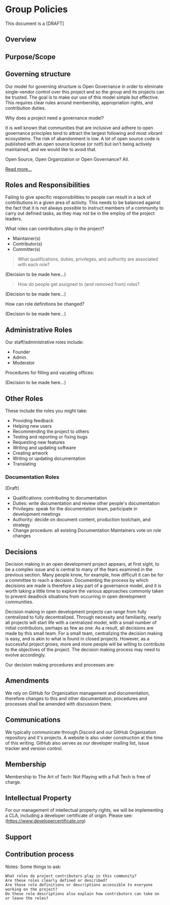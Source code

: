 # Group Policies

This document is a [DRAFT]

## Overview

## Purpose/Scope

## Governing structure

Our model for governing structure is Open Governance in order to eliminate single-vendor control over this project and so the group and its projects can be trusted.  The goal is to make our use of this model simple but effective.  This requires clear rules around membership, appropriation rights, and contribution duties.

Why does a project need a governance model?

It is well known that communities that are inclusive and adhere to open governance principles tend to attract the largest following and most vibrant ecosystems.  The risk of abandonment is low.  A lot of open source code is published with an open source license (or not!) but isn’t being actively maintained, and we would like to avoid that.

Open Source, Open Organization or Open Governance?  All.

[Read more...](https://en.wikipedia.org/wiki/Open-source_governance)

## Roles and Responsibilities

Failing to give specific responsibilities to people can result in a lack of contributions in a given area of activity. This needs to be balanced against the fact that it is not always possible to instruct members of a community to carry out defined tasks, as they may not be in the employ of the project leaders.

What roles can contributors play in the project?

* Maintainer(s)
* Contributor(s)
* Committer(s)

> What qualifications, duties, privileges, and authority are associated with each role?

(Decision to be made here...)

> How do people get assigned to (and removed from) roles?

(Decision to be made here...)

How can role definitions be changed?

(Decision to be made here...)

## Administrative Roles

Our staff/administrative roles include:

* Founder
* Admin
* Moderator

Procedures for filling and vacating offices:

(Decision to be made here...)

## Other Roles

These  include the roles you might take:

* Providing feedback
* Helping new users
* Recommending the project to others
* Testing and reporting or fixing bugs
* Requesting new features
* Writing and updating software
* Creating artwork
* Writing or updating documentation
* Translating

### Documentation Roles

[Draft]

* Qualifications: contributing to documentation
* Duties: write documentation and review other people's documentation
* Privileges: speak for the documentation team, participate in development meetings
* Authority: decide on document content, production toolchain, and strategy
* Change procedure: all existing Documentation Maintainers vote on role changes

## Decisions

Decision making in an open development project appears, at first sight, to be a complex issue and is central to many of the fears examined in the previous section. Many people know, for example, how difficult it can be for a committee to reach a decision. Documenting the process by which decisions are made is therefore a key part of a governance model, and it is worth taking a little time to explore the various approaches commonly taken to prevent deadlock situations from occurring in open development communities.

Decision making in open development projects can range from fully centralized to fully decentralized. Through necessity and familiarity, nearly all projects will start life with a centralized model, with a small number of initial contributors, perhaps as few as one. As a result, all decisions are made by this small team. For a small team, centralizing the decision making is easy, and is akin to what is found in closed projects. However, as a successful project grows, more and more people will be willing to contribute to the objectives of the project. The decision making process may need to evolve accordingly.

Our decision making procedures and processes are:

## Amendments

We rely on GitHub for Organization management and documentation, therefore changes to this and other documentation, procedures and processes shall be amended with discussion there.

## Communications

We typically communicate through Discord and our GitHub Organization repository and it's projects.  A website is also under construction at the time of this writing.  GitHub also serves as our developer mailing list, issue tracker and version control.

## Membership

Membership to The Art of Tech: Not Playing with a Full Tech is free of charge.  

## Intellectual Property

 For our management of intellectual property rights, we will be implementing a CLA, including a developer certificate of origin.
 Please see: (<https://www.developercertificate.org>)

## Support

## Contribution process

Notes:
   Some things to ask:

    What roles do project contributors play in this community?
    Are these roles clearly defined or described?
    Are those role definitions or descriptions accessible to everyone working on the project?
    Do these role descriptions also explain how contributors can take on or leave the roles?
